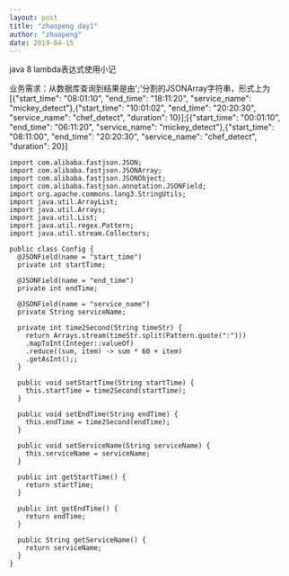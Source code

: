 ```yaml
---
layout: post
title: "zhaopeng day1"
author: "zhaopeng"
date: 2019-04-15
---
```

java 8 lambda表达式使用小记<!-- more -->

业务需求：从数据库查询到结果是由';'分割的JSONArray字符串，形式上为
[{"start_time": "08:01:10", "end_time": "18:11:20", "service_name": "mickey_detect"},{"start_time": "10:01:02", "end_time": "20:20:30", "service_name": "chef_detect", "duration": 10}];[{"start_time": "00:01:10", "end_time": "06:11:20", "service_name": "mickey_detect"},{"start_time": "08:11:00", "end_time": "20:20:30", "service_name": "chef_detect", "duration": 20}]

```javas
import com.alibaba.fastjson.JSON;
import com.alibaba.fastjson.JSONArray;
import com.alibaba.fastjson.JSONObject;
import com.alibaba.fastjson.annotation.JSONField;
import org.apache.commons.lang3.StringUtils;
import java.util.ArrayList;
import java.util.Arrays;
import java.util.List;
import java.util.regex.Pattern;
import java.util.stream.Collectors;

public class Config {
  @JSONField(name = "start_time")
  private int startTime;

  @JSONField(name = "end_time")
  private int endTime;

  @JSONField(name = "service_name")
  private String serviceName;

  private int time2Second(String timeStr) {
	return Arrays.stream(timeStr.split(Pattern.quote(":")))
	.mapToInt(Integer::valueOf)
	.reduce((sum, item) -> sum * 60 + item)
	.getAsInt();;
  }

  public void setStartTime(String startTime) {
	this.startTime = time2Second(startTime);
  }

  public void setEndTime(String endTime) {
	this.endTime = time2Second(endTime);
  }

  public void setServiceName(String serviceName) {
	this.serviceName = serviceName;
  }

  public int getStartTime() {
	return startTime;
  }

  public int getEndTime() {
	return endTime;
  }

  public String getServiceName() {
	return serviceName;
  }
}
```

